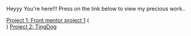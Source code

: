 Heyyy You're here!!!
Press on the link below to view my precious work..

[Project 1: Front mentor project 1](https://github.com/dadogit-uni/Live-Web-projects/qr-code-component-main/index.html) ( <br> )
[Project 2: TingDog](https://github.com/dadogit-uni/Live-Web-projects/TingDog-Start-master)

